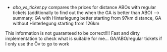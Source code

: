 - *abo_vs_ticket.py* compares the prices for distance ABOs with regular tickets (additionally to find out the when the GA is better than ABO) --> summary: GA with Hinterlegung better starting from 97km distance, GA without Hinterlegung starting from 126km

This information is not guaranteed to be correct!!!! 
Fast and dirty implementation to check what is suitable for me... GA/ABO/regular tickets if I only use the Öv to go to work
